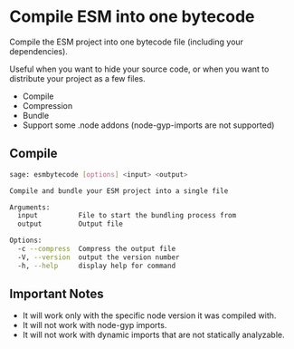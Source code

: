 # Compile ESM into one bytecode

Compile the ESM project into one bytecode file (including your dependencies).

Useful when you want to hide your source code, or when you want to distribute your project as a few files.

- Compile
- Compression
- Bundle
- Support some .node addons (node-gyp-imports are not supported)

## Compile

```bash
sage: esmbytecode [options] <input> <output>

Compile and bundle your ESM project into a single file

Arguments:
  input          File to start the bundling process from
  output         Output file

Options:
  -c --compress  Compress the output file
  -V, --version  output the version number
  -h, --help     display help for command
```

## Important Notes
- It will work only with the specific node version it was compiled with.
- It will not work with node-gyp imports.
- It will not work with dynamic imports that are not statically analyzable.

